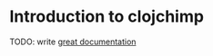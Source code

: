 # Introduction to clojchimp

TODO: write [great documentation](http://jacobian.org/writing/what-to-write/)
